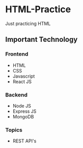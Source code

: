 # HTML-Practice
Just practicing HTML

## Important Technology
### Frontend
- HTML
- CSS
- Javascript
- React JS

### Backend
- Node JS
- Express JS
- MongoDB

### Topics
- REST API's